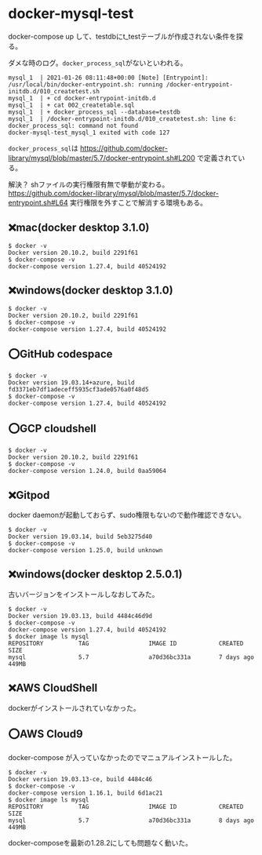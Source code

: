 # docker-mysql-test

docker-compose up して、testdbにt_testテーブルが作成されない条件を探る。

ダメな時のログ。`docker_process_sql`がないといわれる。
```
mysql_1  | 2021-01-26 08:11:48+00:00 [Note] [Entrypoint]: /usr/local/bin/docker-entrypoint.sh: running /docker-entrypoint-initdb.d/010_createtest.sh
mysql_1  | + cd docker-entrypoint-initdb.d
mysql_1  | + cat 002_createtable.sql
mysql_1  | + docker_process_sql --database=testdb
mysql_1  | /docker-entrypoint-initdb.d/010_createtest.sh: line 6: docker_process_sql: command not found
docker-mysql-test_mysql_1 exited with code 127
```
`docker_process_sql`は https://github.com/docker-library/mysql/blob/master/5.7/docker-entrypoint.sh#L200 で定義されている。

解決？
shファイルの実行権限有無で挙動が変わる。
https://github.com/docker-library/mysql/blob/master/5.7/docker-entrypoint.sh#L64
実行権限を外すことで解消する環境もある。

## :x:mac(docker desktop 3.1.0)
```
$ docker -v
Docker version 20.10.2, build 2291f61
$ docker-compose -v
docker-compose version 1.27.4, build 40524192
```

## :x:windows(docker desktop 3.1.0)
```
$ docker -v
Docker version 20.10.2, build 2291f61
$ docker-compose -v
docker-compose version 1.27.4, build 40524192
```

## :o:GitHub codespace
```
$ docker -v
Docker version 19.03.14+azure, build fd3371eb7df1adeceff5935cf3ade0576a0f48d5
$ docker-compose -v
docker-compose version 1.27.4, build 40524192
```

## :o:GCP cloudshell
```
$ docker -v
Docker version 20.10.2, build 2291f61
$ docker-compose -v
docker-compose version 1.24.0, build 0aa59064
```

## :x:Gitpod
docker daemonが起動しておらず、sudo権限もないので動作確認できない。
```
$ docker -v
Docker version 19.03.14, build 5eb3275d40
$ docker-compose -v
docker-compose version 1.25.0, build unknown
```

## :x:windows(docker desktop 2.5.0.1)
古いバージョンをインストールしなおしてみた。
```
$ docker -v
Docker version 19.03.13, build 4484c46d9d
$ docker-compose -v
docker-compose version 1.27.4, build 40524192
$ docker image ls mysql
REPOSITORY          TAG                 IMAGE ID            CREATED             SIZE
mysql               5.7                 a70d36bc331a        7 days ago          449MB
```

## :x:AWS CloudShell
dockerがインストールされていなかった。

## :o:AWS Cloud9
docker-compose が入っていなかったのでマニュアルインストールした。
```
$ docker -v
Docker version 19.03.13-ce, build 4484c46
$ docker-compose -v
docker-compose version 1.16.1, build 6d1ac21
$ docker image ls mysql
REPOSITORY          TAG                 IMAGE ID            CREATED             SIZE
mysql               5.7                 a70d36bc331a        8 days ago          449MB
```
docker-composeを最新の1.28.2にしても問題なく動いた。
